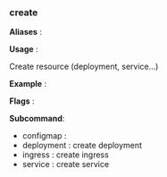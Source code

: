 
### create

**Aliases**   :



**Usage**     :

Create resource (deployment, service...)

**Example**   :



**Flags**     :

  

**Subcommand**:

  + configmap : 
  + deployment : create deployment
  + ingress : create ingress
  + service : create service
  

